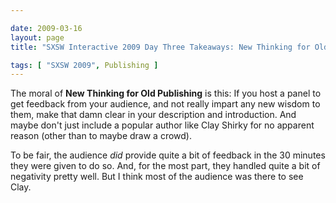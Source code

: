 ```yaml
--- 

date: 2009-03-16
layout: page
title: "SXSW Interactive 2009 Day Three Takeaways: New Thinking for Old Publishing"

tags: [ "SXSW 2009", Publishing ]
---
```

The moral of <strong>New Thinking for Old Publishing</strong> is this: If you host a panel to get feedback from your audience, and not really impart any new wisdom to them, make that damn clear in your description and introduction. And maybe don't just include a popular author like Clay Shirky for no apparent reason (other than to maybe draw a crowd).

To be fair, the audience <em>did</em> provide quite a bit of feedback in the 30 minutes they were given to do so. And, for the most part, they handled quite a bit of negativity pretty well. But I think most of the audience was there to see Clay.
